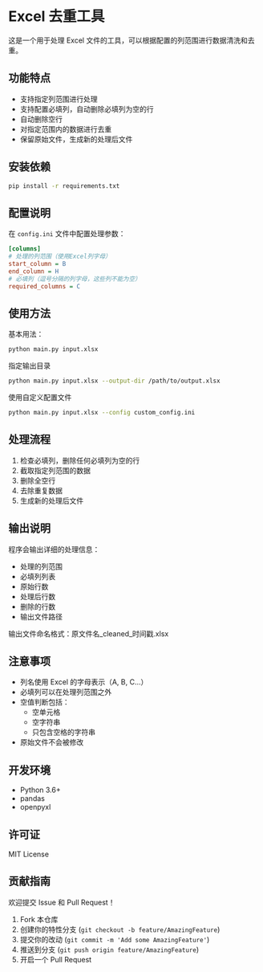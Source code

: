 # Excel 去重工具

这是一个用于处理 Excel 文件的工具，可以根据配置的列范围进行数据清洗和去重。

## 功能特点

- 支持指定列范围进行处理
- 支持配置必填列，自动删除必填列为空的行
- 自动删除空行
- 对指定范围内的数据进行去重
- 保留原始文件，生成新的处理后文件

## 安装依赖
```bash
pip install -r requirements.txt
```

## 配置说明

在 `config.ini` 文件中配置处理参数：
```ini
[columns]
# 处理的列范围（使用Excel列字母）
start_column = B
end_column = H
# 必填列（逗号分隔的列字母，这些列不能为空）
required_columns = C
```

## 使用方法
基本用法：
```bash
python main.py input.xlsx
```
指定输出目录
```bash
python main.py input.xlsx --output-dir /path/to/output.xlsx
```
使用自定义配置文件
```bash
python main.py input.xlsx --config custom_config.ini
```

## 处理流程

1. 检查必填列，删除任何必填列为空的行
2. 截取指定列范围的数据
3. 删除全空行
4. 去除重复数据
5. 生成新的处理后文件

## 输出说明

程序会输出详细的处理信息：
- 处理的列范围
- 必填列列表
- 原始行数
- 处理后行数
- 删除的行数
- 输出文件路径

输出文件命名格式：原文件名_cleaned_时间戳.xlsx


## 注意事项

- 列名使用 Excel 的字母表示（A, B, C...）
- 必填列可以在处理列范围之外
- 空值判断包括：
  - 空单元格
  - 空字符串
  - 只包含空格的字符串
- 原始文件不会被修改

## 开发环境

- Python 3.6+
- pandas
- openpyxl

## 许可证

MIT License

## 贡献指南

欢迎提交 Issue 和 Pull Request！

1. Fork 本仓库
2. 创建你的特性分支 (`git checkout -b feature/AmazingFeature`)
3. 提交你的改动 (`git commit -m 'Add some AmazingFeature'`)
4. 推送到分支 (`git push origin feature/AmazingFeature`)
5. 开启一个 Pull Request